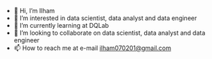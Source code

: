 - 👋 Hi, I’m Ilham
- 👀 I’m interested in data scientist, data analyst and data engineer
- 🌱 I’m currently learning at DQLab
- 💞️ I’m looking to collaborate on data scientist, data analyst and data engineer
- 📫 How to reach me at e-mail ilham070201@gmail.com

<!---
ilhamcoders/ilhamcoders is a ✨ special ✨ repository because its `README.md` (this file) appears on your GitHub profile.
You can click the Preview link to take a look at your changes.
--->
